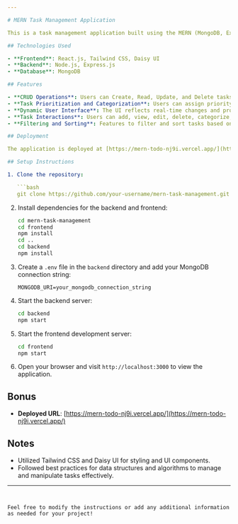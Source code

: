 ```yaml
---

# MERN Task Management Application

This is a task management application built using the MERN (MongoDB, Express.js, React.js, Node.js) stack. It allows users to manage their tasks with features like creating, updating, deleting, prioritizing, and categorizing.

## Technologies Used

- **Frontend**: React.js, Tailwind CSS, Daisy UI
- **Backend**: Node.js, Express.js
- **Database**: MongoDB

## Features

- **CRUD Operations**: Users can Create, Read, Update, and Delete tasks.
- **Task Prioritization and Categorization**: Users can assign priority levels and categories to tasks.
- **Dynamic User Interface**: The UI reflects real-time changes and provides a seamless user experience.
- **Task Interactions**: Users can add, view, edit, delete, categorize, and prioritize tasks.
- **Filtering and Sorting**: Features to filter and sort tasks based on different criteria such as priority and category.

## Deployment

The application is deployed at [https://mern-todo-nj9i.vercel.app/](https://mern-todo-nj9i.vercel.app/).

## Setup Instructions

1. Clone the repository:

   ```bash
   git clone https://github.com/your-username/mern-task-management.git
   ```

2. Install dependencies for the backend and frontend:

   ```bash
   cd mern-task-management
   cd frontend
   npm install
   cd ..
   cd backend
   npm install
   ```

3. Create a `.env` file in the `backend` directory and add your MongoDB connection string:

   ```plaintext
   MONGODB_URI=your_mongodb_connection_string
   ```

4. Start the backend server:

   ```bash
   cd backend
   npm start
   ```

5. Start the frontend development server:

   ```bash
   cd frontend
   npm start
   ```

6. Open your browser and visit `http://localhost:3000` to view the application.

## Bonus

- **Deployed URL**: [https://mern-todo-nj9i.vercel.app/](https://mern-todo-nj9i.vercel.app/)

## Notes

- Utilized Tailwind CSS and Daisy UI for styling and UI components.
- Followed best practices for data structures and algorithms to manage and manipulate tasks effectively.

---
```


Feel free to modify the instructions or add any additional information as needed for your project!
